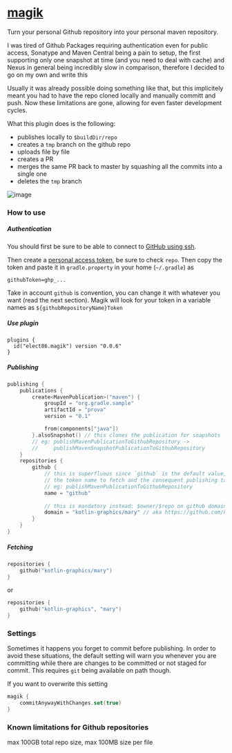 # [magik](https://plugins.gradle.org/plugin/elect86.magik)


Turn your personal Github repository into your personal maven repository.

I was tired of Github Packages requiring authentication even for public access, Sonatype and Maven Central being a pain to setup, the first supporting only one snapshot at time (and you need to deal with cache) and Nexus in general being incredibly slow in comparison, therefore I decided to go on my own and write this

Usually it was already possible doing something like that, but this implicitely meant you had to have the repo cloned locally and manually committ and push. Now these limitations are gone, allowing for even faster development cycles.

What this plugin does is the following:
- publishes locally to `$buildDir/repo`
- creates a `tmp` branch on the github repo
- uploads file by file
- creates a PR
- merges the same PR back to master by squashing all the commits into a single one
- deletes the `tmp` branch

![image](https://img.devrant.com/devrant/rant/r_2516404_bkZxN.jpg)

### How to use

##### Authentication

You should first be sure to be able to connect to [GitHub using ssh](https://docs.github.com/en/github/authenticating-to-github/connecting-to-github-with-ssh).

Then create a [personal access token](https://docs.github.com/en/github/authenticating-to-github/keeping-your-account-and-data-secure/creating-a-personal-access-token), be sure to check `repo`.
Then copy the token and paste it in `gradle.property` in your home (`~/.gradle`) as

`githubToken=ghp_...`

Take in account `github` is convention, you can change it with whatever you want (read the next section). Magik will look for your token in a variable names as `${githubRepositoryName}Token`

##### Use plugin

```
plugins {
  id("elect86.magik") version "0.0.6"
}
```

##### Publishing

```kotlin
publishing {
    publications {
        create<MavenPublication>("maven") {
            groupId = "org.gradle.sample"
            artifactId = "prova"
            version = "0.1"

            from(components["java"])
        }.alsoSnapshot() // this clones the publication for snapshots 
        // eg: publishMavenPublicationToGithubRepository -> 
        //     publishMavenSnapshotPublicationToGithubRepository
    }
    repositories {
        github {
            // this is superfluous since `github` is the default value, but it determines 
            // the token name to fetch and the consequent publishing task name 
            // eg: publishMavenPublicationToGithubRepository
            name = "github" 
            
            // this is mandatory instead: $owner/$repo on github domain
            domain = "kotlin-graphics/mary" // aka https://github.com/kotlin-graphics/mary
        }
    }
}
```

##### Fetching

```kotlin
repositories {
    github("kotlin-graphics/mary")
}
```

or

```kotlin
repositories {
    github("kotlin-graphics", "mary")
}
```

### Settings

Sometimes it happens you forget to commit before publishing. In order to avoid these situations, the default setting will warn you whenever you are committing while there are changes to be committed or not staged for commit.
This requires `git` being available on path though.

If you want to overwrite this setting

```kotlin
magik {
    commitAnywayWithChanges.set(true)
}
```


### Known limitations for Github repositories

max 100GB total repo size, max 100MB size per file

